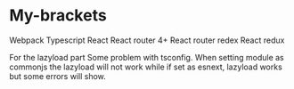 # My-brackets
Webpack
Typescript
React
React router 4+
React router redex
React redux


For the lazyload part
Some problem with tsconfig. When setting module as commonjs the lazyload will not work
while if set as esnext, lazyload works but some errors will show.